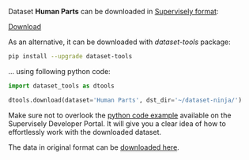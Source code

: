 Dataset **Human Parts** can be downloaded in [Supervisely format](https://developer.supervisely.com/api-references/supervisely-annotation-json-format):

 [Download](https://assets.supervisely.com/remote/eyJsaW5rIjogImZzOi8vYXNzZXRzLzM1MjlfSHVtYW4gUGFydHMvaHVtYW4tcGFydHMtRGF0YXNldE5pbmphLnRhciIsICJzaWciOiAiT0lrbTFpbjVpMm8yWExQS1BteWJDZGNwOVVnTHVvdlJlSW1qRk1EcFhBST0ifQ==)

As an alternative, it can be downloaded with *dataset-tools* package:
``` bash
pip install --upgrade dataset-tools
```

... using following python code:
``` python
import dataset_tools as dtools

dtools.download(dataset='Human Parts', dst_dir='~/dataset-ninja/')
```
Make sure not to overlook the [python code example](https://developer.supervisely.com/getting-started/python-sdk-tutorials/iterate-over-a-local-project) available on the Supervisely Developer Portal. It will give you a clear idea of how to effortlessly work with the downloaded dataset.

The data in original format can be [downloaded here](https://drive.google.com/file/d/1L7oxFqRi63APVi-ffeK3L7dF_qTkZmbW/view?usp=sharing).